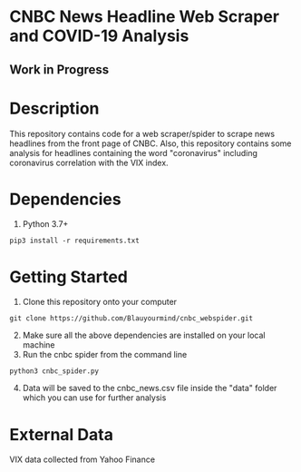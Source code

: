 # CNBC News Headline Web Scraper and COVID-19 Analysis
## Work in Progress

# Description
This repository contains code for a web scraper/spider to scrape news headlines from the front page of CNBC. Also, this repository contains some analysis for headlines containing the word "coronavirus" including coronavirus correlation with the VIX index. 

# Dependencies
1. Python 3.7+
```
pip3 install -r requirements.txt
```

# Getting Started
1. Clone this repository onto your computer
```
git clone https://github.com/Blauyourmind/cnbc_webspider.git
```
2. Make sure all the above dependencies are installed on your local machine
3. Run the cnbc spider from the command line
```
python3 cnbc_spider.py
```
4. Data will be saved to the cnbc_news.csv file inside the "data" folder which you can use for further analysis

# External Data
VIX data collected from Yahoo Finance 



